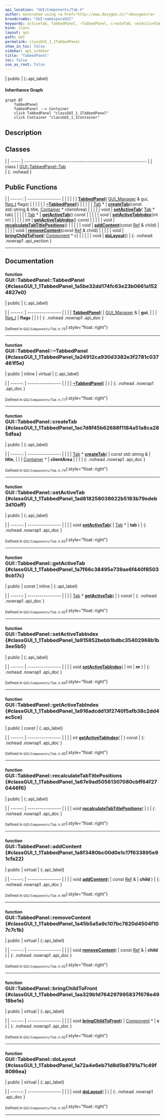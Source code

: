 ```yaml
---
api_location: "GUI/Components/Tab.h"
author: Generated using <a href="http://www.doxygen.nl/">Doxygen</a>
breadcrumbs: "GUI:namespaceGUI"
keywords: activeTab, TabbedPanel, ~TabbedPanel, createTab, setActiveTab, getActiveTab, setActiveTabIndex, getActiveTabIndex, recalculateTabTitlePositions, addContent, removeContent, bringChildToFront, doLayout
kind: class
layout: api
path: GUI
permalink: classGUI_1_1TabbedPanel
show_in_toc: false
sidebar: api_sidebar
title: "TabbedPanel"
toc: false
use_as_root: false
---
```


| public |
{:.api_label}

#### Inheritance Graph

```mermaid
graph BT
	TabbedPanel
	TabbedPanel --> Container
	click TabbedPanel "classGUI_1_1TabbedPanel"
	click Container "classGUI_1_1Container"
```

## Description





## Classes

|
| ----- | -------------------------------------------------------------- | 
| class | [GUI::TabbedPanel::Tab](classGUI_1_1TabbedPanel_1_1Tab) <br/>  | 
{: .nohead }

## Public Functions

|
| ------: | ----------------- |
|  | |
|  | **[TabbedPanel](#classGUI_1_1TabbedPanel_1a5be32dd174fc63e23b0661a1524827e0)**( [GUI_Manager](classGUI_1_1GUI%5F%5FManager) & gui,  [flag_t](classGUI_1_1Component#classGUI_1_1Component_1aa86a1fd78119640545900da0f8f620bd)  flags) |
|  | |
|  | **[~TabbedPanel](#classGUI_1_1TabbedPanel_1a24912ca930d3382e3f2781c037461f5e)**() |
|  | |
| [Tab](classGUI_1_1TabbedPanel_1_1Tab) * | **[createTab](#classGUI_1_1TabbedPanel_1ac7d8f45b62688f1184a51a8ca285dfaa)**(const std::string & title,  [Container](classGUI_1_1Container) * clientArea) |
|  | |
| void | **[setActiveTab](#classGUI_1_1TabbedPanel_1ad818258038622b5183b79edeb3d10aff)**( [Tab](classGUI_1_1TabbedPanel_1_1Tab) * tab) |
|  | |
| [Tab](classGUI_1_1TabbedPanel_1_1Tab) * | **[getActiveTab](#classGUI_1_1TabbedPanel_1a7f66c38495e739ae6f440f85039cb17c)**() const |
|  | |
| void | **[setActiveTabIndex](#classGUI_1_1TabbedPanel_1a915852bebb1bdbc35402968b1b3ee5b5)**(int nr) |
|  | |
| int | **[getActiveTabIndex](#classGUI_1_1TabbedPanel_1a916adcdd13f2740f5afb38c2dd4ec5ce)**() const |
|  | |
| void | **[recalculateTabTitlePositions](#classGUI_1_1TabbedPanel_1a67e9ad50561307080cbff64f270446f6)**() |
|  | |
| void | **[addContent](#classGUI_1_1TabbedPanel_1a8f3480bc00d0e1c17f633895e91cfa22)**(const [Ref](classGUI_1_1Component#classGUI_1_1Component_1a9811a53d9b6fcdab386cb3ece74e6bbd) & child) |
|  | |
| void | **[removeContent](#classGUI_1_1TabbedPanel_1a45b5a5a9c107bc7820d4504f107c7c1b)**(const [Ref](classGUI_1_1Component#classGUI_1_1Component_1a9811a53d9b6fcdab386cb3ece74e6bbd) & child) |
|  | |
| void | **[bringChildToFront](#classGUI_1_1TabbedPanel_1aa329b1d764297995837f678e4918be1e)**( [Component](classGUI_1_1Component) * c) |
|  | |
| void | **[doLayout](#classGUI_1_1TabbedPanel_1a72a4e6eb71d8d5b8791a71c49f8086ea)**() |
{: .nohead .nowrap1 .api_section }


-------------------------------------------------------------------

## Documentation

### <small>function</small><br/> GUI::TabbedPanel::TabbedPanel {#classGUI_1_1TabbedPanel_1a5be32dd174fc63e23b0661a1524827e0}

| public |
{:.api_label}

|
| ------: | ----------------- |
|  |
|  **[TabbedPanel](#classGUI_1_1TabbedPanel_1a5be32dd174fc63e23b0661a1524827e0)**( |  [GUI_Manager](classGUI_1_1GUI%5F%5FManager) & | **gui**, |
| |  [flag_t](classGUI_1_1Component#classGUI_1_1Component_1aa86a1fd78119640545900da0f8f620bd)  | **flags** |
|   ) |
{: .nohead .nowrap1 .api_doc }





<sub>Defined in `GUI/Components/Tab.h:76`</sub>{:style="float: right"}

-------------------------------------------------------------------

### <small>function</small><br/> GUI::TabbedPanel::~TabbedPanel {#classGUI_1_1TabbedPanel_1a24912ca930d3382e3f2781c037461f5e}

| public | inline | virtual |
{:.api_label}

|
| ------: | ----------------- |
|  |
|  **[~TabbedPanel](#classGUI_1_1TabbedPanel_1a24912ca930d3382e3f2781c037461f5e)**( |  ) |
{: .nohead .nowrap1 .api_doc }





<sub>Defined in `GUI/Components/Tab.h:77`</sub>{:style="float: right"}

-------------------------------------------------------------------

### <small>function</small><br/> GUI::TabbedPanel::createTab {#classGUI_1_1TabbedPanel_1ac7d8f45b62688f1184a51a8ca285dfaa}

| public |
{:.api_label}

|
| ------: | ----------------- |
|  |
| [Tab](classGUI_1_1TabbedPanel_1_1Tab) * **[createTab](#classGUI_1_1TabbedPanel_1ac7d8f45b62688f1184a51a8ca285dfaa)**( | const std::string & | **title**, |
| |  [Container](classGUI_1_1Container) * | **clientArea** |
|   ) |
{: .nohead .nowrap1 .api_doc }





<sub>Defined in `GUI/Components/Tab.h:79`</sub>{:style="float: right"}

-------------------------------------------------------------------

### <small>function</small><br/> GUI::TabbedPanel::setActiveTab {#classGUI_1_1TabbedPanel_1ad818258038622b5183b79edeb3d10aff}

| public |
{:.api_label}

|
| ------: | ----------------- |
|  |
| void **[setActiveTab](#classGUI_1_1TabbedPanel_1ad818258038622b5183b79edeb3d10aff)**( |  [Tab](classGUI_1_1TabbedPanel_1_1Tab) * | **tab** ) |
{: .nohead .nowrap1 .api_doc }





<sub>Defined in `GUI/Components/Tab.h:81`</sub>{:style="float: right"}

-------------------------------------------------------------------

### <small>function</small><br/> GUI::TabbedPanel::getActiveTab {#classGUI_1_1TabbedPanel_1a7f66c38495e739ae6f440f85039cb17c}

| public | const | inline |
{:.api_label}

|
| ------: | ----------------- |
|  |
| [Tab](classGUI_1_1TabbedPanel_1_1Tab) * **[getActiveTab](#classGUI_1_1TabbedPanel_1a7f66c38495e739ae6f440f85039cb17c)**( |  ) const |
{: .nohead .nowrap1 .api_doc }





<sub>Defined in `GUI/Components/Tab.h:82`</sub>{:style="float: right"}

-------------------------------------------------------------------

### <small>function</small><br/> GUI::TabbedPanel::setActiveTabIndex {#classGUI_1_1TabbedPanel_1a915852bebb1bdbc35402968b1b3ee5b5}

| public |
{:.api_label}

|
| ------: | ----------------- |
|  |
| void **[setActiveTabIndex](#classGUI_1_1TabbedPanel_1a915852bebb1bdbc35402968b1b3ee5b5)**( | int | **nr** ) |
{: .nohead .nowrap1 .api_doc }





<sub>Defined in `GUI/Components/Tab.h:84`</sub>{:style="float: right"}

-------------------------------------------------------------------

### <small>function</small><br/> GUI::TabbedPanel::getActiveTabIndex {#classGUI_1_1TabbedPanel_1a916adcdd13f2740f5afb38c2dd4ec5ce}

| public | const |
{:.api_label}

|
| ------: | ----------------- |
|  |
| int **[getActiveTabIndex](#classGUI_1_1TabbedPanel_1a916adcdd13f2740f5afb38c2dd4ec5ce)**( |  ) const |
{: .nohead .nowrap1 .api_doc }





<sub>Defined in `GUI/Components/Tab.h:85`</sub>{:style="float: right"}

-------------------------------------------------------------------

### <small>function</small><br/> GUI::TabbedPanel::recalculateTabTitlePositions {#classGUI_1_1TabbedPanel_1a67e9ad50561307080cbff64f270446f6}

| public |
{:.api_label}

|
| ------: | ----------------- |
|  |
| void **[recalculateTabTitlePositions](#classGUI_1_1TabbedPanel_1a67e9ad50561307080cbff64f270446f6)**( |  ) |
{: .nohead .nowrap1 .api_doc }





<sub>Defined in `GUI/Components/Tab.h:87`</sub>{:style="float: right"}

-------------------------------------------------------------------

### <small>function</small><br/> GUI::TabbedPanel::addContent {#classGUI_1_1TabbedPanel_1a8f3480bc00d0e1c17f633895e91cfa22}

| public | virtual |
{:.api_label}

|
| ------: | ----------------- |
|  |
| void **[addContent](#classGUI_1_1TabbedPanel_1a8f3480bc00d0e1c17f633895e91cfa22)**( | const [Ref](classGUI_1_1Component#classGUI_1_1Component_1a9811a53d9b6fcdab386cb3ece74e6bbd) & | **child** ) |
{: .nohead .nowrap1 .api_doc }





<sub>Defined in `GUI/Components/Tab.h:90`</sub>{:style="float: right"}

-------------------------------------------------------------------

### <small>function</small><br/> GUI::TabbedPanel::removeContent {#classGUI_1_1TabbedPanel_1a45b5a5a9c107bc7820d4504f107c7c1b}

| public | virtual |
{:.api_label}

|
| ------: | ----------------- |
|  |
| void **[removeContent](#classGUI_1_1TabbedPanel_1a45b5a5a9c107bc7820d4504f107c7c1b)**( | const [Ref](classGUI_1_1Component#classGUI_1_1Component_1a9811a53d9b6fcdab386cb3ece74e6bbd) & | **child** ) |
{: .nohead .nowrap1 .api_doc }





<sub>Defined in `GUI/Components/Tab.h:91`</sub>{:style="float: right"}

-------------------------------------------------------------------

### <small>function</small><br/> GUI::TabbedPanel::bringChildToFront {#classGUI_1_1TabbedPanel_1aa329b1d764297995837f678e4918be1e}

| public | virtual |
{:.api_label}

|
| ------: | ----------------- |
|  |
| void **[bringChildToFront](#classGUI_1_1TabbedPanel_1aa329b1d764297995837f678e4918be1e)**( |  [Component](classGUI_1_1Component) * | **c** ) |
{: .nohead .nowrap1 .api_doc }





<sub>Defined in `GUI/Components/Tab.h:92`</sub>{:style="float: right"}

-------------------------------------------------------------------

### <small>function</small><br/> GUI::TabbedPanel::doLayout {#classGUI_1_1TabbedPanel_1a72a4e6eb71d8d5b8791a71c49f8086ea}

| public | virtual |
{:.api_label}

|
| ------: | ----------------- |
|  |
| void **[doLayout](#classGUI_1_1TabbedPanel_1a72a4e6eb71d8d5b8791a71c49f8086ea)**( |  ) |
{: .nohead .nowrap1 .api_doc }





<sub>Defined in `GUI/Components/Tab.h:95`</sub>{:style="float: right"}

-------------------------------------------------------------------

